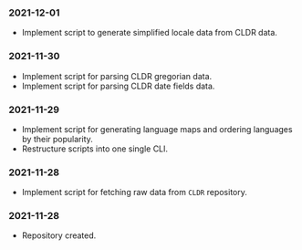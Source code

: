 ### 2021-12-01

- Implement script to generate simplified locale data from CLDR data.

### 2021-11-30

- Implement script for parsing CLDR gregorian data.
- Implement script for parsing CLDR date fields data.

### 2021-11-29

- Implement script for generating language maps and ordering languages by their popularity.
- Restructure scripts into one single CLI.

### 2021-11-28

- Implement script for fetching raw data from `CLDR` repository.

### 2021-11-28

- Repository created.
